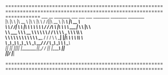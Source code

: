  ========================================================================================================================
     ___  __        ________      ___            ___    ___  ________    ________       ________         
    |\  \|\  \     |\   __  \    |\  \          |\  \  /  /||\   __  \  |\   ____\     |\   __  \        
    \ \  \/  /|_   \ \  \|\  \   \ \  \         \ \  \/  / /\ \  \|\  \ \ \  \___|_    \ \  \|\  \       
     \ \   ___  \   \ \   __  \   \ \  \         \ \    / /  \ \   ____\ \ \_____  \    \ \  \\\  \      
      \ \  \\ \  \   \ \  \ \  \   \ \  \____     \/  /  /    \ \  \___|  \|____|\  \    \ \  \\\  \     
       \ \__\\ \__\   \ \__\ \__\   \ \_______\ __/  / /       \ \__\       ____\_\  \    \ \_______\    
        \|__| \|__|    \|__|\|__|    \|_______||\___/ /         \|__|      |\_________\    \|_______|    
                                               \|___|/                     \|_________|                  

============================================================================================================
                                                                                                     
                                                                                                     

